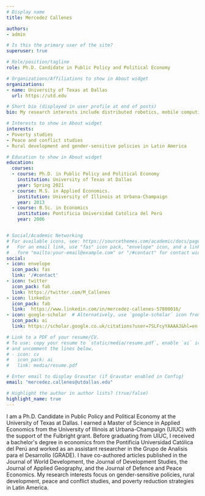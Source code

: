 ```yaml
---
# Display name
title: Mercedez Callenes

authors:
- admin

# Is this the primary user of the site?
superuser: true

# Role/position/tagline
role: Ph.D. Candidate in Public Policy and Political Economy

# Organizations/Affiliations to show in About widget
organizations:
- name: University of Texas at Dallas
  url: https://utd.edu

# Short bio (displayed in user profile at end of posts)
bio: My research interests include distributed robotics, mobile computing and programmable matter.

# Interests to show in About widget
interests:
- Poverty studies
- Peace and conflict studies
- Rural development and gender-sensitive policies in Latin America

# Education to show in About widget
education:
  courses:
  - course: Ph.D. in Public Policy and Political Economy
    institution: University of Texas at Dallas
    year: Spring 2021
  - course: M.S. in Applied Economics. 
    institution: University of Illinois at Urbana-Champaign
    year: 2013
  - course: B.Sc. in Economics
    institution: Pontificia Universidad Católica del Perú
    year: 2006


# Social/Academic Networking
# For available icons, see: https://sourcethemes.com/academic/docs/page-builder/#icons
#   For an email link, use "fas" icon pack, "envelope" icon, and a link in the
#   form "mailto:your-email@example.com" or "/#contact" for contact widget.
social:
- icon: envelope
  icon_pack: fas
  link: '/#contact'
- icon: twitter
  icon_pack: fab
  link: https://twitter.com/M_Callenes
- icon: linkedin
  icon_pack: fab
  link:  https://www.linkedin.com/in/mercedez-callenes-57800016/
- icon: google-scholar  # Alternatively, use `google-scholar` icon from `ai` icon pack
  icon_pack: ai
  link: https://scholar.google.co.uk/citations?user=7SLFcyYAAAAJ&hl=en

# Link to a PDF of your resume/CV.
# To use: copy your resume to `static/media/resume.pdf`, enable `ai` icons in `params.toml`, 
# and uncomment the lines below.
# - icon: cv
#   icon_pack: ai
#   link: media/resume.pdf

# Enter email to display Gravatar (if Gravatar enabled in Config)
email: "mercedez.callenes@utdallas.edu"

# Highlight the author in author lists? (true/false)
highlight_name: true
---
```


I am a Ph.D. Candidate in Public Policy and Political Economy at the University of Texas at Dallas. I earned a Master of Science in Applied Economics from the University of Illinois at Urbana-Champaign (UIUC) with the support of the Fulbright grant. Before graduating from UIUC, I received a bachelor's degree in economics from the Pontificia Universidad Católica del Perú and worked as an assistant researcher in the Grupo de Analisis para el Desarrollo (GRADE).  I have co-authored articles published in the Journal of World Development, the Journal of Development Studies, the Journal of Applied Geography, and the Journal of Defence and Peace Economics. My research interests focus on gender-sensitive policies, rural development, peace and conflict studies, and poverty reduction strategies in Latin America.


